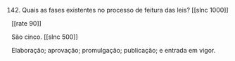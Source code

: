 142. Quais as fases existentes no processo de feitura das leis?
[[slnc 1000]]

[[rate 90]]

São cinco.
[[slnc 500]]

Elaboração;
aprovação;
promulgação;
publicação;
e entrada em vigor.
